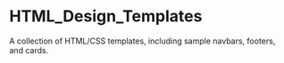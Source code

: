# HTML_Design_Templates
A collection of HTML/CSS templates, including sample navbars, footers, and cards. 
